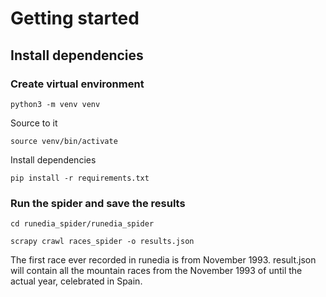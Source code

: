# Getting started

## Install dependencies
### Create virtual environment
`python3 -m venv venv`

Source to it

`source venv/bin/activate`

Install dependencies

`pip install -r requirements.txt`

### Run the spider and save the results

`cd runedia_spider/runedia_spider`

`scrapy crawl races_spider -o results.json`

The first race ever recorded in runedia is from November 1993.
result.json will contain all the mountain races from the November 1993 of until
the actual year, celebrated in Spain.
